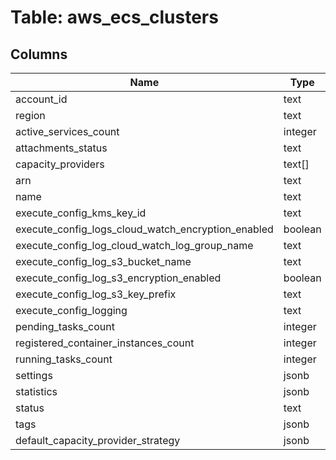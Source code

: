 
# Table: aws_ecs_clusters

## Columns
| Name        | Type           | Description  |
| ------------- | ------------- | -----  |
|account_id|text||
|region|text||
|active_services_count|integer||
|attachments_status|text||
|capacity_providers|text[]||
|arn|text||
|name|text||
|execute_config_kms_key_id|text||
|execute_config_logs_cloud_watch_encryption_enabled|boolean||
|execute_config_log_cloud_watch_log_group_name|text||
|execute_config_log_s3_bucket_name|text||
|execute_config_log_s3_encryption_enabled|boolean||
|execute_config_log_s3_key_prefix|text||
|execute_config_logging|text||
|pending_tasks_count|integer||
|registered_container_instances_count|integer||
|running_tasks_count|integer||
|settings|jsonb||
|statistics|jsonb||
|status|text||
|tags|jsonb||
|default_capacity_provider_strategy|jsonb||
